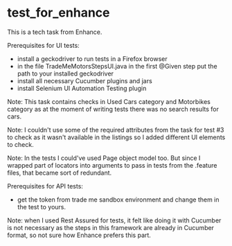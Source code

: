 # test_for_enhance

This is a tech task from Enhance.


Prerequisites for UI tests:

- install a geckodriver to run tests in a Firefox browser
- in the file TradeMeMotorsStepsUI.java in the first @Given step put the path to your installed geckodriver
- install all necessary Cucumber plugins and jars
- install Selenium UI Automation Testing plugin


Note: This task contains checks in Used Cars category and Motorbikes category as at the moment of writing tests there was no search results for cars.

Note: I couldn't use some of the required attributes from the task for test #3 to check as it wasn't available in the listings so I added different UI elements to check. 

Note: In the tests I could've used Page object model too. But since I wrapped part of locators into arguments to pass in tests from the .feature files, that became sort of redundant. 



Prerequisites for API tests:

- get the token from trade me sandbox environment and change them in the test to yours.

Note: when I used Rest Assured for tests, it felt like doing it with Cucumber is not necessary as the steps in this framework are already in Cucumber format, so not sure how Enhance prefers this part.


